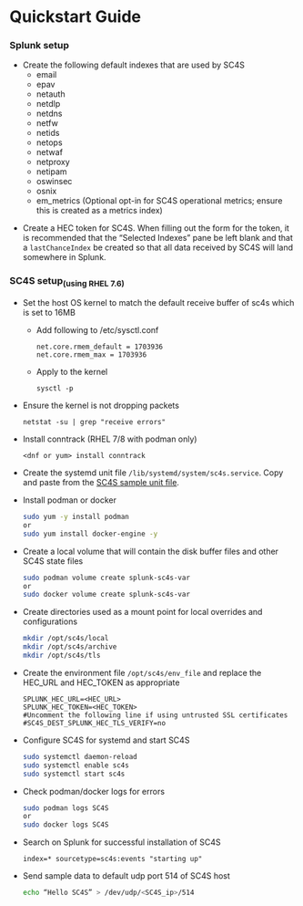 # Quickstart Guide

### Splunk setup
- Create the following default indexes that are used by SC4S
    * email
    * epav
    * netauth
    * netdlp
    * netdns
    * netfw
    * netids
    * netops
    * netwaf
    * netproxy
    * netipam
    * oswinsec
    * osnix
    * em_metrics (Optional opt-in for SC4S operational metrics; ensure this is created as a metrics index)

 * Create a HEC token for SC4S. When filling out the form for the token, it is recommended that the “Selected Indexes” pane be left blank and that a
 `lastChanceIndex` be created so that all data received by SC4S will land somewhere in Splunk.

### SC4S setup<sub>(using RHEL 7.6)</sub> 
* Set the host OS kernel to match the default receive buffer of sc4s which is set to 16MB
    * Add following to /etc/sysctl.conf
    
         ```
         net.core.rmem_default = 1703936
         net.core.rmem_max = 1703936
         ```
      
    * Apply to the kernel
    
         ```
         sysctl -p
         ```
        
* Ensure the kernel is not dropping packets

    ```
    netstat -su | grep "receive errors"
    ```

 * Install conntrack (RHEL 7/8 with podman only)
 
    ```
    <dnf or yum> install conntrack
    ```

 * Create the systemd unit file `/lib/systemd/system/sc4s.service`. Copy and paste from the
[SC4S sample unit file](https://splunk-connect-for-syslog.readthedocs.io/en/master/gettingstarted/podman-systemd-general/#initial-setup
).

* Install podman or docker 

    ```bash
    sudo yum -y install podman
    or
    sudo yum install docker-engine -y
    ```

* Create a local volume that will contain the disk buffer files and other SC4S state files

    ```bash
    sudo podman volume create splunk-sc4s-var
    or 
    sudo docker volume create splunk-sc4s-var
    ```
  
* Create directories used as a mount point for local overrides and configurations

    ```bash
    mkdir /opt/sc4s/local
    mkdir /opt/sc4s/archive
    mkdir /opt/sc4s/tls
    ```
  
* Create the environment file `/opt/sc4s/env_file` and replace the HEC_URL and HEC_TOKEN as appropriate

    ```dotenv
    SPLUNK_HEC_URL=<HEC_URL>
    SPLUNK_HEC_TOKEN=<HEC_TOKEN>
    #Uncomment the following line if using untrusted SSL certificates
    #SC4S_DEST_SPLUNK_HEC_TLS_VERIFY=no
    ```
  
* Configure SC4S for systemd and start SC4S

    ```bash
    sudo systemctl daemon-reload 
    sudo systemctl enable sc4s
    sudo systemctl start sc4s
    ```
  
* Check podman/docker logs for errors

    ```bash
    sudo podman logs SC4S
    or
    sudo docker logs SC4S
    ```
  
* Search on Splunk for successful installation of SC4S

    ```
    index=* sourcetype=sc4s:events "starting up"
    ```
  
* Send sample data to default udp port 514 of SC4S host

    ```bash
    echo “Hello SC4S” > /dev/udp/<SC4S_ip>/514
    ```
